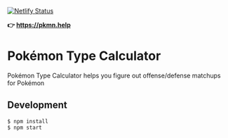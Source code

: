 [![Netlify Status](https://api.netlify.com/api/v1/badges/1673960f-312c-45ac-9e23-43caabe3b5bb/deploy-status)](https://app.netlify.com/sites/pkmn-help/deploys)

**👉 <https://pkmn.help>**

# Pokémon Type Calculator

Pokémon Type Calculator helps you figure out offense/defense matchups for Pokémon

## Development

```
$ npm install
$ npm start
```
